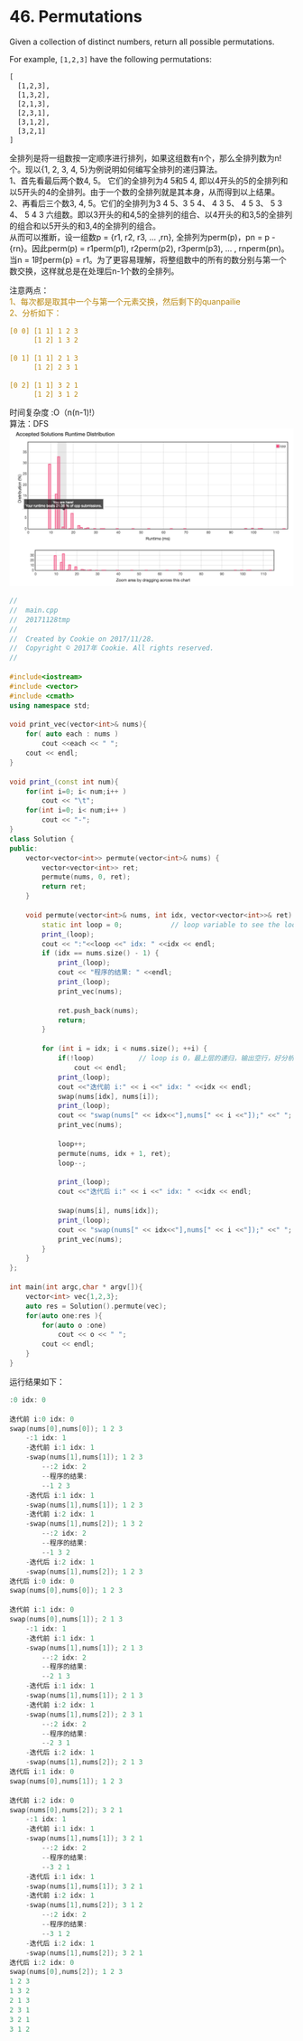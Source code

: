 # 46. Permutations  
   Given a collection of distinct numbers, return all possible permutations.

For example,
`[1,2,3]` have the following permutations:

```
[
  [1,2,3],
  [1,3,2],
  [2,1,3],
  [2,3,1],
  [3,1,2],
  [3,2,1]
]
```

全排列是将一组数按一定顺序进行排列，如果这组数有n个，那么全排列数为n!个。现以{1, 2, 3, 4, 5}为例说明如何编写全排列的递归算法。  
1、首先看最后两个数4, 5。 它们的全排列为4 5和5 4, 即以4开头的5的全排列和以5开头的4的全排列。由于一个数的全排列就是其本身，从而得到以上结果。   
2、再看后三个数3, 4, 5。它们的全排列为3 4 5、3 5 4、 4 3 5、 4 5 3、 5 3 4、 5 4 3 六组数。即以3开头的和4,5的全排列的组合、以4开头的和3,5的全排列的组合和以5开头的和3,4的全排列的组合。  
       从而可以推断，设一组数p = {r1, r2, r3, ... ,rn}, 全排列为perm(p)，pn = p - {rn}。因此perm(p) = r1perm(p1), r2perm(p2), r3perm(p3), ... , rnperm(pn)。当n = 1时perm(p} = r1。为了更容易理解，将整组数中的所有的数分别与第一个数交换，这样就总是在处理后n-1个数的全排列。  
       
注意两点： 
<font color =#B8860B>  
1、每次都是取其中一个与第一个元素交换，然后剩下的quanpailie 	
2、分析如下：

```
[0 0] [1 1] 1 2 3  
	  [1 2] 1 3 2
	  
[0 1] [1 1] 2 1 3
      [1 2] 2 3 1
      
[0 2] [1 1] 3 2 1
      [1 2] 3 1 2	   
```
</font>  

时间复杂度 :O（n(n-1)!）  
算法：DFS     
![Alt text](./46.png "Optional title")



```cpp
//
//  main.cpp
//  20171128tmp
//
//  Created by Cookie on 2017/11/28.
//  Copyright © 2017年 Cookie. All rights reserved.
//

#include<iostream>
#include <vector>
#include <cmath>
using namespace std;

void print_vec(vector<int>& nums){
    for( auto each : nums )
        cout <<each << " ";
    cout << endl;
}

void print_(const int num){
    for(int i=0; i< num;i++ )
        cout << "\t";
    for(int i=0; i< num;i++ )
        cout << "-";
}
class Solution {
public:
    vector<vector<int>> permute(vector<int>& nums) {
        vector<vector<int>> ret;
        permute(nums, 0, ret);
        return ret;
    }

    void permute(vector<int>& nums, int idx, vector<vector<int>>& ret) {
        static int loop = 0;            // loop variable to see the loop hierarchy
        print_(loop);
        cout << ":"<<loop <<" idx: " <<idx << endl;
        if (idx == nums.size() - 1) {
            print_(loop);
            cout << "程序的结果: " <<endl;
            print_(loop);
            print_vec(nums);

            ret.push_back(nums);
            return;
        }

        for (int i = idx; i < nums.size(); ++i) {
            if(!loop)           // loop is 0，最上层的递归，输出空行，好分析
                cout << endl;
            print_(loop);
            cout <<"迭代前 i:" << i <<" idx: " <<idx << endl;
            swap(nums[idx], nums[i]);
            print_(loop);
            cout << "swap(nums[" << idx<<"],nums[" << i <<"]);" <<" ";
            print_vec(nums);

            loop++;
            permute(nums, idx + 1, ret);
            loop--;

            print_(loop);
            cout <<"迭代后 i:" << i <<" idx: " <<idx << endl;

            swap(nums[i], nums[idx]);
            print_(loop);
            cout << "swap(nums[" << idx<<"],nums[" << i <<"]);" <<" ";
            print_vec(nums);
        }
    }
};

int main(int argc,char * argv[]){
    vector<int> vec{1,2,3};
    auto res = Solution().permute(vec);
    for(auto one:res ){
        for(auto o :one)
            cout << o << " ";
        cout << endl;
    }
}
```
   
运行结果如下：  
  
```cpp
:0 idx: 0

迭代前 i:0 idx: 0
swap(nums[0],nums[0]); 1 2 3 
	-:1 idx: 1
	-迭代前 i:1 idx: 1
	-swap(nums[1],nums[1]); 1 2 3 
		--:2 idx: 2
		--程序的结果: 
		--1 2 3 
	-迭代后 i:1 idx: 1
	-swap(nums[1],nums[1]); 1 2 3 
	-迭代前 i:2 idx: 1
	-swap(nums[1],nums[2]); 1 3 2 
		--:2 idx: 2
		--程序的结果: 
		--1 3 2 
	-迭代后 i:2 idx: 1
	-swap(nums[1],nums[2]); 1 2 3 
迭代后 i:0 idx: 0
swap(nums[0],nums[0]); 1 2 3 

迭代前 i:1 idx: 0
swap(nums[0],nums[1]); 2 1 3 
	-:1 idx: 1
	-迭代前 i:1 idx: 1
	-swap(nums[1],nums[1]); 2 1 3 
		--:2 idx: 2
		--程序的结果: 
		--2 1 3 
	-迭代后 i:1 idx: 1
	-swap(nums[1],nums[1]); 2 1 3 
	-迭代前 i:2 idx: 1
	-swap(nums[1],nums[2]); 2 3 1 
		--:2 idx: 2
		--程序的结果: 
		--2 3 1 
	-迭代后 i:2 idx: 1
	-swap(nums[1],nums[2]); 2 1 3 
迭代后 i:1 idx: 0
swap(nums[0],nums[1]); 1 2 3 

迭代前 i:2 idx: 0
swap(nums[0],nums[2]); 3 2 1 
	-:1 idx: 1
	-迭代前 i:1 idx: 1
	-swap(nums[1],nums[1]); 3 2 1 
		--:2 idx: 2
		--程序的结果: 
		--3 2 1 
	-迭代后 i:1 idx: 1
	-swap(nums[1],nums[1]); 3 2 1 
	-迭代前 i:2 idx: 1
	-swap(nums[1],nums[2]); 3 1 2 
		--:2 idx: 2
		--程序的结果: 
		--3 1 2 
	-迭代后 i:2 idx: 1
	-swap(nums[1],nums[2]); 3 2 1 
迭代后 i:2 idx: 0
swap(nums[0],nums[2]); 1 2 3 
1 2 3 
1 3 2 
2 1 3 
2 3 1 
3 2 1 
3 1 2 

```


